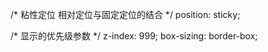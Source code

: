  /* 粘性定位 相对定位与固定定位的结合 */
  position: sticky;
  
  /* 显示的优先级参数 */
  z-index: 999;
  box-sizing: border-box;